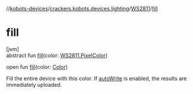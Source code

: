 //[kobots-devices](../../../index.md)/[crackers.kobots.devices.lighting](../index.md)/[WS2811](index.md)/[fill](fill.md)

# fill

[jvm]\
abstract fun [fill](fill.md)(color: [WS2811.PixelColor](-pixel-color/index.md))

open fun [fill](fill.md)(color: [Color](https://docs.oracle.com/javase/8/docs/api/java/awt/Color.html))

Fill the entire device with this color. If [autoWrite](auto-write.md) is enabled, the results are immediately uploaded.
